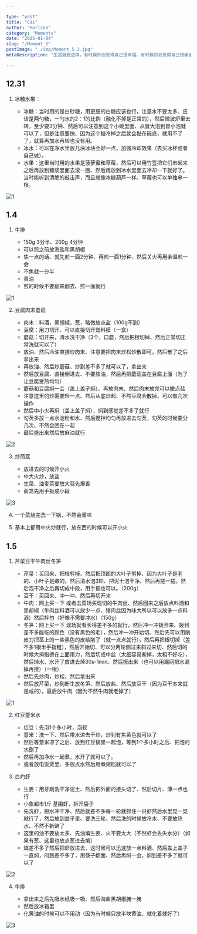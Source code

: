 ```yaml
---

type: "post"
title: "Cai"
author: "Horizon"
category: "Moments"
date: "2025-01-04"
slug: "/Moment_5"
postImage: "./img/Moment_5_3.jpg"
metaDescription: "生活就是这样，有时候你会觉得自己很幸福，有时候你会觉得自己很痛苦。"

---
```


## 12.31

1. 冰糖水果：

    - 冰糖：当时用的是白砂糖，用更细的白糖应该也行，注意水不要太多、应该是两勺糖，一勺水的2：1的比例（融化不掉是正常的），然后微波炉里去转，至少要3分钟、然后可以注意到这个小碗里面、从冒大泡到冒小泡就可以了，但是注意要快、因为这个糖冷掉之后就会黏在碗底，就用不了了，就算再加水再转也没有用。
    - 冰水：可以在净水里放几块冰块会好一点，加强冷却效果（去买冰杯或者自己做）。
    - 水果：这里当时用的水果是菠萝蜜和草莓，然后可以用竹签把它们串起来之后再放到糖浆里面去滚一圈、然后再放到冰水里面去冷却一下就好了。当时能听到清脆的敲击声，而且就像冰糖葫芦一样。草莓也可以单独串一根。

![1](./img/Moment_5_4.jpg)

## 1.4

1. 牛排

    - 150g 3分半、200g 4分钟
    - 可以煎之前放海盐和黑胡椒
    - 焦一点的话、就先煎一面2分钟、再煎一面1分钟、然后关火再用余温煎一会
    - 不焦就一分半
    - 黄油
    - 煎的时候不要翻来翻去、煎一面就行

![1](./img/Moment_5_3.jpg)

2. 豆腐肉末蘑菇

    - 肉末：料酒，黑胡椒，葱，略微放点盐（100g不到）
    - 豆腐：用刀切开、可以直接切开塑料膜（一盒）
    - 蘑菇：切开来，清水洗干净（3个，口蘑，然后把根切掉、然后正常切正常洗就可以了）
    - 放油、然后冷油直接炒肉末、注意要把肉末炒松炒散即可，然后散了之后拿出来
    - 再放油、然后炒蘑菇、炒到差不多了就可以了，拿出来
    - 然后放豆腐、直接倒进去、不要放油，然后再把蘑菇盖在豆腐上面（为了让豆腐受热均匀）
    - 蘑菇和豆腐焖一会（盖上盖子焖）、再放肉末、然后肉末放完可以撒点盐
    - 注意这里的炒需要轻一点、然后从底炒起、不然豆腐会散掉，可以做几次操作
    - 然后中小火再焖（盖上盖子焖），焖到感觉差不多了就行
    - 勾芡多放一点水淀粉和水、然后搅拌均匀再放进去勾芡，勾芡的时候要分几次、不然会团在一起
    - 最后盛出来然后放麻油就行

![2](./img/Moment_5_1.jpg)

3. 炒茼蒿

    - 放进去的时候开小火
    - 中大火炒，放盐
    - 生菜、油麦菜要放大蒜先爆香
    - 茼蒿先用手扳成小段

![3](./img/Moment_5_2.jpg)

4. 一个菜烧完洗一下锅，不然会重味

5. 基本上都用中火炒就行，放东西的时候可以开小火


## 1.5

1. 芹菜豆干牛肉丝冬笋

    - 芹菜：买回来、把根剪掉、然后把顶部的大叶子剪掉、因为大叶子是老的、小叶子是嫩的。然后清水泡3轮、把泥土泡干净、然后再搓一搓。然后泡干净之后再切成中段，用手扳也可以。（200g）
    - 豆干：买回来、冲一冲、然后再切开来
    - 牛肉：网上买一下 或者去菜场买现切的牛肉丝、然后回来之后放点料酒和黑胡椒（牛肉丝料酒可以放少一点、猪肉丝因为味大所以可以放多一点料酒）然后拌匀（好像不需要冲水）（150g）
    - 冬笋：网上买一下 现场就看长得差不多的就行，然后冲一冲拨开来、拨到差不多能吃的颜色（没有黑色的毛），然后冲一冲开始切、然后先可以用削皮刀把茎上的一些黑色的皮给削了（就一点点就行），然后再把根切掉（差不多1根半手指粗），然后开始切、可以分两轮侧过来斜过来切、然后切的时候大拇指摁在上面用力，然后切成中丝（太细容易断掉，太粗不好吃），然后焯水、水开了放进去焯30s-1min。然后撩出来（也可以用漏网把水漏掉再撩）（一根）
    - 然后先炒肉，炒松、然后拿出来
    - 然后放芹菜，炒到断生放冬笋、然后放盐、然后放豆干（因为豆干本来就是咸的），最后放牛肉（因为不然牛肉就老掉了）

![1](./img/Moment_5_5.jpg)

2. 红豆薏米水

    - 红豆：先泡1个多小时，泡软
    - 薏米：洗一下、然后带水进去干炒，炒到有焦黄色就可以了
    - 然后等薏米凉了之后、放到红豆锅里一起泡，等到1个多小时之后、把泡的水倒了
    - 然后再加净水一起煮，水开了就可以了。
    - 或者放电饭煲里、多放点水然后用煮粥档就可以了

3. 白灼虾

    - 生姜：用牙刷洗干净泥土、然后把外面的接头切了、然后切片、薄一点也行
    - 小象超市1斤 基围虾，拆开袋子
    - 先洗虾，把水冲干净、然后就差不多每一轮就抓住一只虾然后水里晃一晃就行了，然后放到盆子里、要洗三轮、然后洗的时候放冷水、不要放热水、不然不新鲜了
    - 这里的油不要放太多、先油煸生姜、火不要太大（不然虾会丢失水分）（如果有葱、这里也放点葱进去煸）
    - 煸差不多了然后把虾放进去、这时候可以迅速放一点料酒、然后盖上盖子一直焖，闷到差不多了，用筷子翻面、然后再焖一会，焖到差不多了就可以了

![2](./img/Moment_5_6.jpg)

4. 牛排

    - 拿出来之后先吸水纸吸一吸、然后海盐黑胡椒腌一腌
    - 然后放冰箱里
    - 化黄油的时候可以不用动（因为有时候只放半块黄油，就化着就好了）

![3](./img/Moment_5_7.jpg)